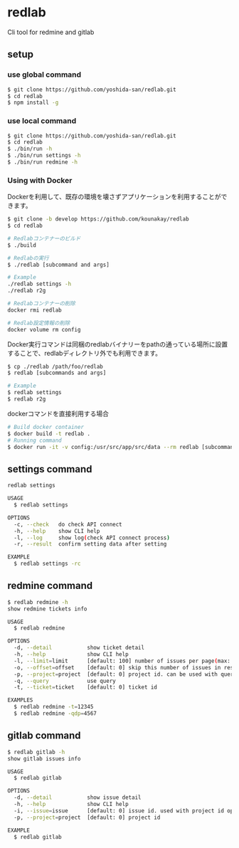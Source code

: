 # redlab
Cli tool for redmine and gitlab

## setup

### use global command

```bash
$ git clone https://github.com/yoshida-san/redlab.git
$ cd redlab
$ npm install -g
```

### use local command

```bash
$ git clone https://github.com/yoshida-san/redlab.git
$ cd redlab
$ ./bin/run -h
$ ./bin/run settings -h
$ ./bin/run redmine -h
```

### Using with Docker
Dockerを利用して、既存の環境を壊さずアプリケーションを利用することができます。

```bash
$ git clone -b develop https://github.com/kounakay/redlab
$ cd redlab

# Redlabコンテナーのビルド
$ ./build

# Redlabの実行
$ ./redlab [subcommand and args]

# Example
./redlab settings -h
./redlab r2g

# Redlabコンテナーの削除
docker rmi redlab

# Redlab設定情報の削除
docker volume rm config
```

Docker実行コマンドは同梱のredlabバイナリーをpathの通っている場所に設置することで、redlabディレクトリ外でも利用できます。

```bash
$ cp ./redlab /path/foo/redlab
$ redlab [subcommands and args]

# Example
$ redlab settings
$ redlab r2g
```

dockerコマンドを直接利用する場合

```bash
# Build docker container
$ docker build -t redlab .
# Running command
$ docker run -it -v config:/usr/src/app/src/data --rm redlab [subcommand and args]
```

## settings command

```bash
redlab settings

USAGE
  $ redlab settings

OPTIONS
  -c, --check   do check API connect
  -h, --help    show CLI help
  -l, --log     show log(check API connect process)
  -r, --result  confirm setting data after setting

EXAMPLE
  $ redlab settings -rc
```

## redmine command

```bash
$ redlab redmine -h
show redmine tickets info

USAGE
  $ redlab redmine

OPTIONS
  -d, --detail           show ticket detail
  -h, --help             show CLI help
  -l, --limit=limit      [default: 100] number of issues per page(max: 100)
  -o, --offset=offset    [default: 0] skip this number of issues in response
  -p, --project=project  [default: 0] project id. can be used with query id option(-q, --query)
  -q, --query            use query
  -t, --ticket=ticket    [default: 0] ticket id

EXAMPLES
  $ redlab redmine -t=12345
  $ redlab redmine -qdp=4567
```

## gitlab command

```bash
$ redlab gitlab -h
show gitlab issues info

USAGE
  $ redlab gitlab

OPTIONS
  -d, --detail           show issue detail
  -h, --help             show CLI help
  -i, --issue=issue      [default: 0] issue id. used with project id option(-p, --project)
  -p, --project=project  [default: 0] project id

EXAMPLE
  $ redlab gitlab
```
